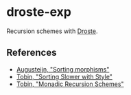# droste-exp

Recursion schemes with [Droste](https://github.com/andyscott/droste).

## References

* [Augusteijn, "Sorting morphisms"](https://pdfs.semanticscholar.org/87b2/6d98d4c3e2f7983d0b79fba83c1f359abe25.pdf)
* [Tobin, "Sorting Slower with Style"](https://jtobin.io/sorting-slower-with-style)
* [Tobin, "Monadic Recursion Schemes"](https://jtobin.io/monadic-recursion-schemes)
